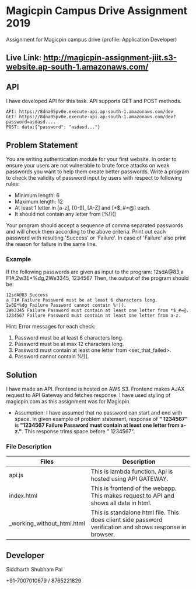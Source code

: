 # Magicpin Campus Drive Assignment 2019
Assignment for Magicpin campus drive (profile: Application Developer)

## Live Link: <a href="http://magicpin-assignment-jiit.s3-website.ap-south-1.amazonaws.com/" target="_blank">http://magicpin-assignment-jiit.s3-website.ap-south-1.amazonaws.com/</a>


## API
I have developed API for this task. API supports GET and POST methods.
```
API: https://8dna95pv0e.execute-api.ap-south-1.amazonaws.com/dev
GET: https://8dna95pv0e.execute-api.ap-south-1.amazonaws.com/dev?password=asdasd....
POST: data:{"password": "asdasd..."}
```

## Problem Statement
You are writing authentication module for your first website. In order to ensure your
users are not vulnerable to brute force attacks on weak passwords you want to help
them create better passwords. Write a program to check the validity of password input
by users with respect to following rules:
* Minimum length: 6
* Maximum length: 12
* At least 1 letter in [a-z], [0-9], [A-Z] and [*$_#=@] each.
* It should not contain any letter from [%!)(]

Your program should accept a sequence of comma separated passwords and will check
them according to the above criteria. Print out each password with resulting 'Success' or
'Failure'. In case of 'Failure' also print the reason for failure in the same line.
### Example
If the following passwords are given as input to the program:
12sdA@83,a F1#,2w3E*%dg,2We3345, 1234567
Then, the output of the program should be:
```
12sdA@83 Success
a F1# Failure Password must be at least 6 characters long.
2w3E*%dg Failure Password cannot contain %!)(.
2We3345 Failure Password must contain at least one letter from *$_#=@.
1234567 Failure Password must contain at least one letter from a-z.
```

Hint: Error messages for each check:
1. Password must be at least 6 characters long.
2. Password must be at max 12 characters long.
3. Password must contain at least one letter from <set_that_failed>.
4. Password cannot contain %!)(.

## Solution
I have made an API. Frontend is hosted on AWS S3. Frontend makes AJAX request to API Gateway and fetches response. I have used styling of magicpin.com as this assignment was for Magicpin.
* Assumption: I have assumed that no password can start and end with space. In given example of problem statement, response of <b>" 1234567"</b> is <b>"1234567 Failure Password must contain at least one letter from a-z."</b>. This response trims space before " 1234567".

### File Description
| Files | Description |
| ------ | ------ |
| api.js | This is lambda function. Api is hosted using API GATEWAY. |
| index.html | This is frontend of the webapp. This makes request to API and shows all data in html. |
| _working_without_html.html | This is standalone html file. This does client side password verification and shows response in browser. |

Developer
----

Siddharth Shubham Pal

+91-7007010679 / 8765221829
